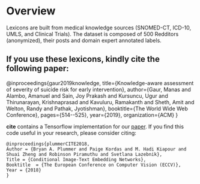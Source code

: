 # Overview

Lexicons are built from medical knowledge sources (SNOMED-CT, ICD-10, UMLS, and Clinical Trials). 
The dataset is composed of 500 Redditors (anonymized), their posts and domain expert annotated labels.

## If you use these lexicons, kindly cite the following paper:

@inproceedings{gaur2019knowledge,
  title={Knowledge-aware assessment of severity of suicide risk for early intervention},
  author={Gaur, Manas and Alambo, Amanuel and Sain, Joy Prakash and Kursuncu, Ugur and Thirunarayan, Krishnaprasad and Kavuluru, Ramakanth and Sheth, Amit and Welton, Randy and Pathak, Jyotishman},
  booktitle={The World Wide Web Conference},
  pages={514--525},
  year={2019},
  organization={ACM}
}


**cite** contains a Tensorflow implementation for our [paper](https://arxiv.org/abs/1711.08389).  If you find this code useful in your research, please consider citing:

    @inproceedings{plummerCITE2018,
	Author = {Bryan A. Plummer and Paige Kordas and M. Hadi Kiapour and Shuai Zheng and Robinson Piramuthu and Svetlana Lazebnik},
	Title = {Conditional Image-Text Embedding Networks},
	Booktitle  = {The European Conference on Computer Vision (ECCV)},
	Year = {2018}
    }
